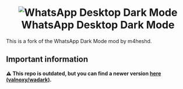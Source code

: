 <h1 align="center">
  <br>
<img src="https://i.ibb.co/Gpx8yZJ/logo-mini.png" alt="WhatsApp Desktop Dark Mode">
  <br>
WhatsApp Desktop Dark Mode
  <br>
</h1>
This is a fork of the WhatsApp Dark Mode mod by m4heshd.

## Important information
**⚠ This repo is outdated, but you can find a newer version [here (valnoxy/wadark)](https://github.com/valnoxy/wadark).**
